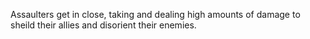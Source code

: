 Assaulters get in close, taking and dealing high amounts of damage to sheild their allies and disorient their enemies. 
